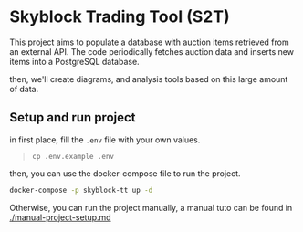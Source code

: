 # Skyblock Trading Tool (S2T)

This project aims to populate a database with auction items retrieved from an external API. The code periodically fetches auction data and inserts new items into a PostgreSQL database.

then, we'll create diagrams, and analysis tools based on this large amount of data.

## Setup and run project

in first place, fill the `.env` file with your own values.

> `cp .env.example .env`

then, you can use the docker-compose file to run the project.

```bash
docker-compose -p skyblock-tt up -d
```

Otherwise, you can run the project manually,
a manual tuto can be found in [./manual-project-setup.md](./manual-project-setup.md)
